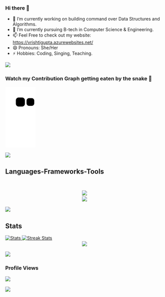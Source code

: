 ### Hi there 👋


<!-- **VrishtiGupta11/VrishtiGupta11** is a ✨ _special_ ✨ repository because its `README.md` (this file) appears on your GitHub profile.

Here are some ideas to get you started:
 -->
- 🔭 I’m currently working on building command over Data Structures and Algorithms.
- 🌱 I’m currently pursuing B-tech in Computer Science & Engineering.
- 📫 Feel Free to check out my website: https://vrishtigupta.azurewebsites.net/
- 😄 Pronouns: She/Her
- ⚡ Hobbies: Coding, Singing, Teaching.

<!-- - 👯 I’m looking to collaborate on ...
- 🤔 I’m looking for help with ...
- 💬 Ask me about ... -->

<img src="https://user-images.githubusercontent.com/73097560/115834477-dbab4500-a447-11eb-908a-139a6edaec5c.gif">

###  Watch my Contribution Graph getting eaten by the snake 🥳
![snake gif](https://raw.githubusercontent.com/VrishtiGupta11/VrishtiGupta11/output/github-contribution-grid-snake.svg)


<img src="https://user-images.githubusercontent.com/73097560/115834477-dbab4500-a447-11eb-908a-139a6edaec5c.gif">

<h2>Languages-Frameworks-Tools</h2>
<br>
<p align="center">
  <a href="https://skillicons.dev">
    <img src="https://skillicons.dev/icons?i=cpp,c,dart,python,javascript,git,github,flutter,firebase,mysql,sqlite,html,css,react,nodejs" /><br>
    <img src="https://skillicons.dev/icons?i=angular,jquery,figma,latex,azure,vscode,androidstudio,gcp" />
  </a>
</p>

<img src="https://user-images.githubusercontent.com/73097560/115834477-dbab4500-a447-11eb-908a-139a6edaec5c.gif">

<a><h2>Stats</h2></a>
<div>
    <a href="https://github-readme-stats.vercel.app">
        <img width="49%" alt="Stats" src="https://github-readme-stats.vercel.app/api?&count_private=true&include_all_commits=true&username=VrishtiGupta11&theme=shades-of-purple&custom_title=GitHub+Stats&hide_border=true"/>
    </a>
    <a href="https://github-readme-streak-stats.herokuapp.com">
        <img width="49%" alt="Streak Stats" src="https://github-readme-streak-stats.herokuapp.com/?user=VrishtiGupta11&theme=shades-of-purple&hide_border=true"/>
    </a>
</div>

<div align=center>
    <a href="https://github.com/anuraghazra/github-readme-stats">
      <img width=300 align="center" src="https://github-readme-stats.vercel.app/api/top-langs/?username=VrishtiGupta11&theme=shades-of-purple&custom_title=GitHub+Stats&hide_border=true" />
    </a>
  </div>
  
  </br>


<img src="https://user-images.githubusercontent.com/73097560/115834477-dbab4500-a447-11eb-908a-139a6edaec5c.gif">


### Profile Views

![](https://count.getloli.com/get/@VrishtiGupta11.github.readme)
</br>

<img src="https://user-images.githubusercontent.com/73097560/115834477-dbab4500-a447-11eb-908a-139a6edaec5c.gif">
</br>
